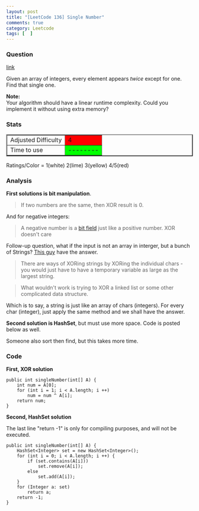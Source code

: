 ```yaml
---
layout: post
title: "[LeetCode 136] Single Number"
comments: true
category: Leetcode
tags: [  ]
---
```



### Question 
[link](https://oj.leetcode.com/problems/single-number/)

<div class="question-content bg-color bg-img font-color">
            <p class="font-color"></p><p class="font-color">Given an array of integers, every element appears <i>twice</i> except for one. Find that single one.</p>

<p class="font-color">
<b>Note:</b><br>
Your algorithm should have a linear runtime complexity. Could you implement it without using extra memory?
</p><p class="font-color"></p>
          </div>

### Stats
<table border="2">
	<tr>
		<td>Adjusted Difficulty</td>
		<td bgcolor="red">4</td>
	</tr>
	<tr>
		<td>Time to use</td>
		<td bgcolor="lime">--------</td>
	</tr>
</table>

Ratings/Color = 1(white) 2(lime) 3(yellow) 4/5(red)

### Analysis

__First solutions is bit manipulation__. 

> If two numbers are the same, then XOR result is 0. 

And for negative integers: 

> A negative number is a [bit field](http://en.wikipedia.org/wiki/Bit_field) just like a positive number. XOR doesn't care

Follow-up question, what if the input is not an array in interger, but a bunch of Strings? [This guy](http://stackoverflow.com/a/35271) have the answer. 

> There are ways of XORing strings by XORing the individual chars - you would just have to have a temporary variable as large as the largest string. 

> What wouldn't work is trying to XOR a linked list or some other complicated data structure. 

Which is to say, a string is just like an array of chars (integers). For every char (integer), just apply the same method and we shall have the answer. 

__Second solution is HashSet__, but must use more space. Code is posted below as well. 

Someone also sort then find, but this takes more time. 

### Code

__First, XOR solution__

    public int singleNumber(int[] A) {
        int num = A[0];
        for (int i = 1; i < A.length; i ++)
            num = num ^ A[i];
        return num;
    }

__Second, HashSet solution__

The last line "return -1" is only for compiling purposes, and will not be executed. 

    public int singleNumber(int[] A) {
        HashSet<Integer> set = new HashSet<Integer>();
        for (int i = 0; i < A.length; i ++) {
            if (set.contains(A[i]))
                set.remove(A[i]);
            else
                set.add(A[i]);
        }
        for (Integer a: set)
            return a;
		return -1;
    }
